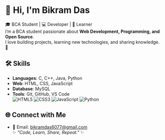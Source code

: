 # 👋 Hi, I'm Bikram Das  
🎓 BCA Student | 💻 Developer | 🚀 Learner <br>
I’m a BCA student passionate about **Web Development, Programming, and Open Source**.  
I love building projects, learning new technologies, and sharing knowledge. 🌱 <br>
## 🛠️ Skills
- **Languages**: C, C++, Java, Python  
- **Web**: HTML, CSS, JavaScript  
- **Database**: MySQL  
- **Tools**: Git, GitHub, VS Code  <br>
![HTML5](https://img.icons8.com/color/48/html-5--v1.png) 
![CSS3](https://img.icons8.com/color/48/css3.png) 
![JavaScript](https://img.icons8.com/color/48/javascript.png) 
![Python](https://img.icons8.com/color/48/python.png) <br>
## 🌐 Connect with Me
- 📧 Email: bikramdas6077@gmail.com <br>
✨ *"Code, Learn, Share, Repeat."* ✨






